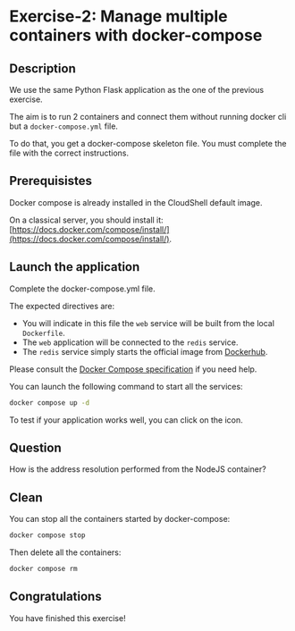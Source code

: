 # Exercise-2: Manage multiple containers with docker-compose

<walkthrough-tutorial-duration duration="20.0"></walkthrough-tutorial-duration>

## Description

We use the same Python Flask application as the one of the previous exercise.

The aim is to run 2 containers and connect them without running docker cli but a `docker-compose.yml` file.

To do that, you get a docker-compose skeleton file. You must complete the file with the correct instructions.

## Prerequisistes

Docker compose is already installed in the CloudShell default image.

On a classical server, you should install it: [https://docs.docker.com/compose/install/](https://docs.docker.com/compose/install/).

## Launch the application

Complete the <walkthrough-editor-open-file filePath="docker-compose.yml">docker-compose.yml</walkthrough-editor-open-file> file.

The expected directives are:

* You will indicate in this file the `web` service will be built from the local `Dockerfile`.
* The `web` application will be connected to the `redis` service.
* The `redis` service simply starts the official image from [Dockerhub](https://hub.docker.com/).

Please consult the [Docker Compose specification](https://github.com/compose-spec/compose-spec/blob/master/spec.md) if you need help.

You can launch the following command to start all the services:

```sh
docker compose up -d
```

To test if your application works well, you can click on the <walkthrough-web-preview-icon></walkthrough-web-preview-icon> icon.

## Question

How is the address resolution performed from the NodeJS container?

## Clean

You can stop all the containers started by docker-compose:

```sh
docker compose stop
```

Then delete all the containers:

```sh
docker compose rm
```

## Congratulations

You have finished this exercise!

<walkthrough-conclusion-trophy></walkthrough-conclusion-trophy>
